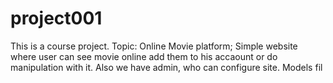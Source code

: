 # project001
This is a course project. Topic: Online Movie platform;
Simple website where user can see movie online add them to his accaount or do manipulation with it. Also we have admin, who can configure site. Models fil
